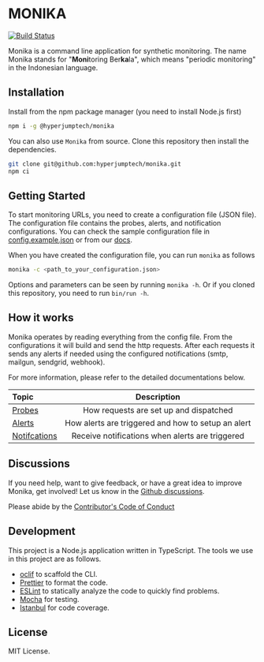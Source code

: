 # MONIKA

[![Build Status](https://github.com/hyperjumptech/monika/workflows/Node.js%20CI/badge.svg?event=push&branch=main)](https://github.com/hyperjumptech/monika/actions)

Monika is a command line application for synthetic monitoring. The name Monika stands for "**Moni**toring Ber**ka**la", which means "periodic monitoring" in the Indonesian language.

## Installation

Install from the npm package manager (you need to install Node.js first)

```bash
npm i -g @hyperjumptech/monika
```

You can also use `Monika` from source. Clone this repository then install the dependencies.

```bash
git clone git@github.com:hyperjumptech/monika.git
npm ci
```

## Getting Started

To start monitoring URLs, you need to create a configuration file (JSON file). The configuration file contains the probes, alerts, and notification configurations. You can check the sample configuration file in [config.example.json](https://github.com/hyperjumptech/monika/blob/main/config.example.json) or from our [docs](https://github.com/hyperjumptech/monika/quick-start).

When you have created the configuration file, you can run `monika` as follows

```bash
monika -c <path_to_your_configuration.json>
```

Options and parameters can be seen by running `monika -h`. Or if you cloned this repository, you need to run `bin/run -h`.

## How it works

Monika operates by reading everything from the config file. From the configurations it will build and send the http requests. After each requests it sends any alerts if needed using the configured notifications (smtp, mailgun, sendgrid, webhook).

For more information, please refer to the detailed documentations below.

| Topic                                                    |                    Description                     |
| :------------------------------------------------------- | :------------------------------------------------: |
| [Probes](./docs/src/pages/guides/probes.md)              |       How requests are set up and dispatched       |
| [Alerts](./docs/src/pages/guides/alerts.md)              | How alerts are triggered and how to setup an alert |
| [Notifcations](./docs/src/pages/guides/notifications.md) |  Receive notifications when alerts are triggered   |

## Discussions

If you need help, want to give feedback, or have a great idea to improve Monika, get involved! Let us know in the [Github discussions](https://github.com/hyperjumptech/monika/discussions).

Please abide by the [Contributor's Code of Conduct](CODE_OF_CONDUCTS.md)

## Development

This project is a Node.js application written in TypeScript. The tools we use in this project are as follows.

- [oclif](https://oclif.io/) to scaffold the CLI.
- [Prettier](https://prettier.io/) to format the code.
- [ESLint](https://eslint.org/) to statically analyze the code to quickly find problems.
- [Mocha](https://mochajs.org/) for testing.
- [Istanbul](https://istanbul.js.org/) for code coverage.

## License

MIT License.
